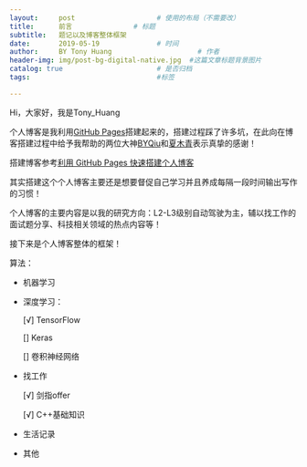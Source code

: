 ```yaml
---
layout:     post                    # 使用的布局（不需要改）
title:      前言               # 标题 
subtitle:   题记以及博客整体框架
date:       2019-05-19              # 时间
author:     BY Tony Huang                     # 作者
header-img: img/post-bg-digital-native.jpg  #这篇文章标题背景图片
catalog: true                       # 是否归档
tags:                               #标签

---
```

Hi，大家好，我是Tony_Huang

个人博客是我利用[GitHub Pages](https://pages.github.com/)搭建起来的，搭建过程踩了许多坑，在此向在博客搭建过程中给予我帮助的两位大神[BYQiu](https://www.jianshu.com/u/e71990ada2fd)和[夏木青](https://joselynzhao.top/)表示真挚的感谢！

搭建博客参考[利用 GitHub Pages 快速搭建个人博客](https://www.jianshu.com/p/e68fba58f75c#Rename)

其实搭建这个个人博客主要还是想要督促自己学习并且养成每隔一段时间输出写作的习惯！

个人博客的主要内容是以我的研究方向：L2-L3级别自动驾驶为主，辅以找工作的面试题分享、科技相关领域的热点内容等！

接下来是个人博客整体的框架！

算法：

- 机器学习

- 深度学习：

  [√]  TensorFlow

  []   Keras

  []   卷积神经网络

- 找工作

  [√] 剑指offer

  [√] C++基础知识

- 生活记录
- 其他



